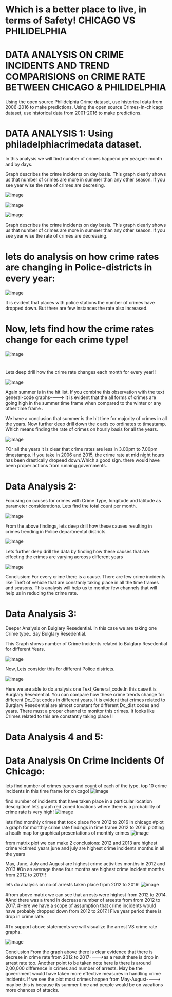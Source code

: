 #  Which is a better place to live, in terms of Safety! CHICAGO VS PHILIDELPHIA
# DATA ANALYSIS ON CRIME INCIDENTS AND TREND COMPARISIONS on CRIME RATE BETWEEN CHICAGO & PHILIDELPHIA

Using the open source Philidelphia Crime dataset, use historical data from 2006-2016 to make predictions.
Using the open source Crimes-In-chicago  dataset, use historical data from 2001-2016 to make predictions.


# DATA ANALYSIS 1: Using philadelphiacrimedata dataset.

In this analysis we will find  number of crimes happend per year,per month and by days.



Graph describes the crime incidents on day basis. This graph clearly shows us that number of crimes are more in summer than any other season. If you see year wise the rate of crimes are decresing.

![image](https://cloud.githubusercontent.com/assets/25697215/25309466/0fab5ed0-279c-11e7-9b1a-2b69f0f11fc0.png)

![image](https://cloud.githubusercontent.com/assets/25697215/25309468/209ad9aa-279c-11e7-9afc-52f45d2c0fd4.png)

![image](https://cloud.githubusercontent.com/assets/25697215/25309471/2ea63de6-279c-11e7-8954-6529bff31434.png)

Graph describes the crime incidents on day basis. This graph clearly shows us that number of crimes are more in summer than any other season. If you see year wise the rate of crimes are decreasing.

# lets do analysis on how crime rates are changing in Police-districts in every year:
![image](https://cloud.githubusercontent.com/assets/25697215/25309478/574d9ed8-279c-11e7-90f8-808699c82814.png)

It is evident that places with police stations the number of crimes have dropped down. But there are few instances the rate also increased.

# Now, lets find how the crime rates change for each crime type!
![image](https://cloud.githubusercontent.com/assets/25697215/25309488/b4206424-279c-11e7-8f48-8b2d5f589870.png)

# 
Lets deep drill how the crime rate changes each month for every year!!

![image](https://cloud.githubusercontent.com/assets/25697215/25309495/da53bc68-279c-11e7-9ae1-8aa95ad1cef1.png)

Again summer is in the hit list. If you combine this observation with the text general-code graphs----> It is evident that the all forms of crimes are going high in the summer time frame when compared to the winter or any other time frame .

We have a conclusion that summer is the hit time for majority of crimes in all the years. Now further deep drill down the x axis co ordinates to timestamp. Which means finding the rate of crimes on hourly basis for all the years.

![image](https://cloud.githubusercontent.com/assets/25697215/25309499/28712282-279d-11e7-99dc-1b48cc9f058b.png)


FOr all the years it is clear that crime rates are less in 3.00pm to 7.00pm timestamps.
If you take in 2006 and 2015, the crime rate at mid night hours has been drastically dropeed down.Which a good sign. there would have been proper actions from running governments.


# Data Analysis 2: 

Focusing on causes for crimes with Crime Type, longitude and latitude as parameter considerations. Lets find the total count per month.

![image](https://cloud.githubusercontent.com/assets/25697215/25309515/b4bd47b6-279d-11e7-82a6-3e6ace0cbb8c.png)

From the above findings, lets deep drill how these causes resulting in crimes trending in Police departmental districts.

![image](https://cloud.githubusercontent.com/assets/25697215/25309518/c9b16594-279d-11e7-81c5-6802b6a3fac4.png)

Lets further deep drill the data by finding how these causes that are effecting the crimes are varying acrcoss different years

![image](https://cloud.githubusercontent.com/assets/25697215/25309523/f385c1d0-279d-11e7-9f99-330736a895f3.png)


Conclusion: For every crime there is a cause. There are few crime incidents like Theft of vehicle that are constanly taking place in all the time frames and seasons. This analysis will help us to monitor few channels that will help us in reducing the crime rate.

# Data Analysis 3:
Deeper Analysis on Bulglary Resedential.
In this case we are taking one Crime type.. Say Bulglary Resedential.

This Graph shows number of Crime Incidents related to Bulglary Resedential for different Years.

![image](https://cloud.githubusercontent.com/assets/25697215/25309638/54fc6fe8-27a0-11e7-9a4a-47f93d9399e1.png)

Now, Lets consider this for different Police districts.

![image](https://cloud.githubusercontent.com/assets/25697215/25309658/b20f7fae-27a0-11e7-89d5-99da932175c3.png)

Here we are able to do analysis one Text_General_code.In this case it is Burglary Resedential. You can compare how these crime trends change for different Dc_Dist codes in different years. It is evident that crimes related to Burglary Resedential are almost constant for different Dc_dist codes and years. There must a proper channel to monitor this crimes. It looks like Crimes related to this are constantly taking place !!

# Data Analysis 4 and 5:
# Data Analysis On Crime Incidents Of Chicago:

lets find number of crimes types and count of each of the type.
top 10 crime incidents in this time frame for chicago!
![image](https://cloud.githubusercontent.com/assets/25697215/25309697/cc5fd06a-27a1-11e7-8186-0d0e5c006667.png)

find number of incidents that have taken place in a particular location description!
lets graph red zoned locations where there is a probability of crime rate is very high!
![image](https://cloud.githubusercontent.com/assets/25697215/25309714/27c98e0a-27a2-11e7-8d77-8fa77dcd190c.png)

lets find monthly crimes that took place from 2012 to 2016 in chicago
#plot a graph for monthly crime rate findings in time frame 2012 to 2016!
plotting a heath map for graphical presentations of monthly crimes
![image](https://cloud.githubusercontent.com/assets/25697215/25309721/530d4d18-27a2-11e7-9d03-e18f85a04a50.png)

from matrix plot we can make 2 conclusions: 2012 and 2013 are highest crime victimed years june and july are highest crime incidents months in all the years

May, June, July and August are highest crime activities months in 2012 and 2013
#On an average these four months are highest crime incident months from 2012 to 2017!!

lets do analysis on no:of arrests taken place frpm 2012 to 2016!
![image](https://cloud.githubusercontent.com/assets/25697215/25309723/8131433e-27a2-11e7-8316-13c27ccde324.png)

#from above matrix we can see that arrests were highest from 2012 to 2014. 
#And there was a trend in decrease number of areests from from 2012 to 2017.
#Here we have a scope of assumption that crime incidents would have probably dropped down from 2012 to 2017.! Five year period there is drop in crime rate. 

#To support above statements we will visualize the arrest VS crime rate graphs.

![image](https://cloud.githubusercontent.com/assets/25697215/25309725/a0a8635a-27a2-11e7-966a-36d33cea3ac4.png)

Conclusion From the graph above there is clear evidence that there is decrese in crime rate from 2012 to 2017---->as a result there is drop in arrest rate too.
Another point to be taken note here is there is around 2,00,000 difference in crimes and number of arrests. May be the government would have taken more effective measures in handling crime incidents.
If we see the plot most crimes happen from May-August----> may be this is because its summer time and people would be on vacations more chances of attacks.
